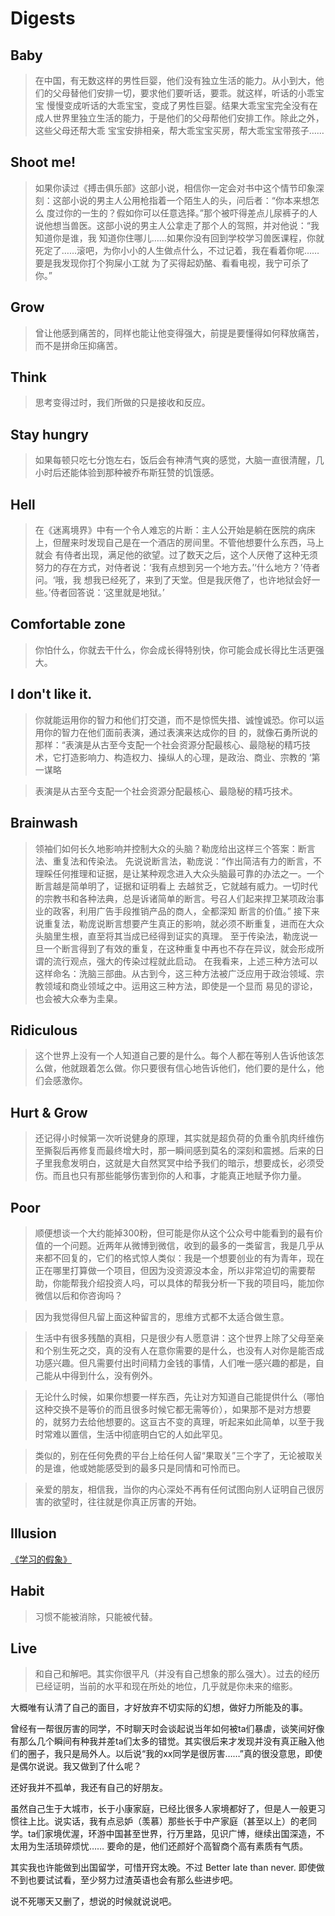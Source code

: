 # Digests
<!--description: 一些书摘。-->

## Baby

> 在中国，有无数这样的男性巨婴，他们没有独立生活的能力。从小到大，他们的父母替他们安排一切，要求他们要听话，要乖。就这样，听话的小乖宝宝 慢慢变成听话的大乖宝宝，变成了男性巨婴。结果大乖宝宝完全没有在成人世界里独立生活的能力，于是他们的父母帮他们安排工作。除此之外，这些父母还帮大乖 宝宝安排相亲，帮大乖宝宝买房，帮大乖宝宝带孩子……

## Shoot me!

> 如果你读过《搏击俱乐部》这部小说，相信你一定会对书中这个情节印象深刻：这部小说的男主人公用枪指着一个陌生人的头，问后者：“你本来想怎么 度过你的一生的？假如你可以任意选择。”那个被吓得差点儿尿裤子的人说他想当兽医。这部小说的男主人公拿走了那个人的驾照，并对他说：“我知道你是谁，我 知道你住哪儿……如果你没有回到学校学习兽医课程，你就死定了……滚吧，为你小小的人生做点什么，不过记着，我在看着你呢……要是我发现你打个狗屎小工就 为了买得起奶酪、看看电视，我宁可杀了你。”

## Grow

> 曾让他感到痛苦的，同样也能让他变得强大，前提是要懂得如何释放痛苦，而不是拼命压抑痛苦。

## Think

> 思考变得过时，我们所做的只是接收和反应。

## Stay hungry

> 如果每顿只吃七分饱左右，饭后会有神清气爽的感觉，大脑一直很清醒，几小时后还能体验到那种被乔布斯狂赞的饥饿感。

## Hell

> 在《迷离境界》中有一个令人难忘的片断：主人公开始是躺在医院的病床上，但醒来时发现自己是在一个酒店的房间里。不管他想要什么东西，马上就会 有侍者出现，满足他的欲望。过了数天之后，这个人厌倦了这种无须努力的存在方式，对侍者说：‘我有点想到另一个地方去。’‘什么地方？’侍者问。‘哦，我 想我已经死了，来到了天堂。但是我厌倦了，也许地狱会好一些。’侍者回答说：‘这里就是地狱。’

## Comfortable zone

> 你怕什么，你就去干什么，你会成长得特别快，你可能会成长得比生活更强大。

## I don't like it.

> 你就能运用你的智力和他们打交道，而不是惊慌失措、诚惶诚恐。你可以运用你的智力在他们面前表演，通过表演来达成你的目 的，就像石勇所说的那样：“表演是从古至今支配一个社会资源分配最核心、最隐秘的精巧技术，它打造影响力、构造权力、操纵人的心理，是政治、商业、宗教的 ‘第一谋略

> 表演是从古至今支配一个社会资源分配最核心、最隐秘的精巧技术。

## Brainwash

> 领袖们如何长久地影响并控制大众的头脑？勒庞给出这样三个答案：断言法、重复法和传染法。 先说说断言法，勒庞说：“作出简洁有力的断言，不理睬任何推理和证据，是让某种观念进入大众头脑最可靠的办法之一。一个断言越是简单明了，证据和证明看上 去越贫乏，它就越有威力。一切时代的宗教书和各种法典，总是诉诸简单的断言。号召人们起来捍卫某项政治事业的政客，利用广告手段推销产品的商人，全都深知 断言的价值。” 接下来说重复法，勒庞说断言想要产生真正的影响，就必须不断重复，进而在大众头脑里生根，直至将其当成已经得到证实的真理。 至于传染法，勒庞说一旦一个断言得到了有效的重复，在这种重复中再也不存在异议，就会形成所谓的流行观点，强大的传染过程就此启动。 在我看来，上述三种方法可以这样命名：洗脑三部曲。从古到今，这三种方法被广泛应用于政治领域、宗教领域和商业领域之中。运用这三种方法，即使是一个显而 易见的谬论，也会被大众奉为圭臬。

## Ridiculous

> 这个世界上没有一个人知道自己要的是什么。每个人都在等别人告诉他该怎么做，他就跟着怎么做。你只要很有信心地告诉他们，他们要的是什么，他们会感激你。

## Hurt & Grow

> 还记得小时候第一次听说健身的原理，其实就是超负荷的负重令肌肉纤维伤至撕裂后再修复而最终增大时，那一瞬间感到莫名的深刻和震撼。后来的日子里我愈发明白，这就是大自然冥冥中给予我们的暗示，想要成长，必须受伤。而且也只有那些能够伤害到你的人和事，才能真正地赋予你力量。

## Poor

> 顺便想谈一个大约能掉300粉，但可能是你从这个公众号中能看到的最有价值的一个问题。近两年从微博到微信，收到的最多的一类留言，我是几乎从来都不回复的，它们的格式惊人类似：我是一个想要创业的有为青年，现在正在哪里打算做一个项目，但因为没资源没本金，所以非常迫切的需要帮助，你能帮我介绍投资人吗，可以具体的帮我分析一下我的项目吗，能加你微信以后和你咨询吗？

> 因为我觉得但凡留上面这种留言的，思维方式都不太适合做生意。

> 生活中有很多残酷的真相，只是很少有人愿意讲：这个世界上除了父母至亲和个别生死之交，真的没有人在意你需要的是什么，也没有人对你是能否成功感兴趣。但凡需要付出时间精力金钱的事情，人们唯一感兴趣的都是，自己能从中得到什么，没有例外。

> 无论什么时候，如果你想要一样东西，先让对方知道自己能提供什么（哪怕这种交换不是等价的而且很多时候它都无需等价），如果那不是对方想要的，就努力去给他想要的。这亘古不变的真理，听起来如此简单，以至于我时常难以置信，生活中彻底明白它的人如此罕见。

> 类似的，别在任何免费的平台上给任何人留“果取关”三个字了，无论被取关的是谁，他或她能感受到的最多只是同情和可怜而已。

> 亲爱的朋友，相信我，当你的内心深处不再有任何试图向别人证明自己很厉害的欲望时，往往就是你真正厉害的开始。

## Illusion

[《学习的假象》](http://zhuanlan.zhihu.com/yilecoming/20587941)

## Habit

> 习惯不能被消除，只能被代替。

## Live

> 和自己和解吧。其实你很平凡（并没有自己想象的那么强大）。过去的经历已经证明，当前的水平和现在所处的地位，几乎就是你未来的缩影。

大概唯有认清了自己的面目，才好放弃不切实际的幻想，做好力所能及的事。

曾经有一帮很厉害的同学，不时聊天时会谈起说当年如何被ta们暴虐，谈笑间好像有那么几个瞬间有种我并差ta们太多的错觉。其实很后来才发现并没有真正融入他们的圈子，我只是局外人。以后说“我的xx同学是很厉害……”真的很没意思，即使是偶尔说说。我又做到了什么呢？

还好我并不孤单，我还有自己的好朋友。

虽然自己生于大城市，长于小康家庭，已经比很多人家境都好了，但是人一般更习惯往上比。说实话，我有点忌妒（羡慕）那些长于中产家庭（甚至以上）的老同学。ta们家境优渥，环游中国甚至世界，行万里路，见识广博，继续出国深造，不太用为生活琐碎烦忧…… 要命的是，他们还颜好个高智商个高有素质有气质。

其实我也许能做到出国留学，可惜开窍太晚。不过 Better late than never. 即使做不到也要试试看，至少努力过渣英语也会有那么些进步吧。

说不死哪天又删了，想说的时候就说说吧。
